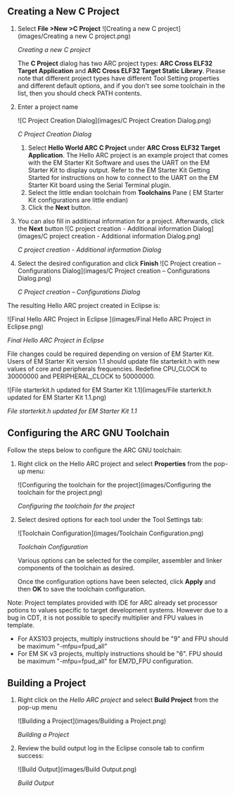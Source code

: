 Creating a New C Project
------------------------

1. Select **File >New >C Project**
    ![Creating a new C project](images/Creating a new C project.png)

    _Creating a new C project_

    The **C Project** dialog has two ARC project types:  **ARC Cross ELF32 Target Application** and **ARC Cross ELF32 Target Static Library**.
    Please note that different project types have different Tool Setting properties and different default options, and if you don't see some toolchain in the list, then you should check PATH contents.
2. Enter a project name

   ![C Project Creation Dialog](images/C Project Creation Dialog.png)

   _C Project Creation Dialog_

   1. Select **Hello World ARC C Project** under **ARC Cross ELF32 Target Application**.
The Hello ARC project is an example project that comes with the EM Starter Kit Software and uses the UART on the EM Starter Kit to display output.  Refer to the EM Starter Kit Getting Started for instructions on how to connect to the UART on the EM Starter Kit board using the Serial Terminal plugin.
    2. Select the little endian toolchain from **Toolchains** Pane ( EM Starter Kit configurations are little endian)
    3. Click the **Next** button.

3. You can also fill in additional information for a project. Afterwards, click the **Next** button
    ![C project creation - Additional information Dialog](images/C project creation - Additional information Dialog.png)

    _C project creation - Additional information Dialog_
4. Select the desired configuration and click **Finish**
    ![C Project creation – Configurations Dialog](images/C Project creation – Configurations Dialog.png)

    _C Project creation – Configurations Dialog_

The resulting Hello ARC project created in Eclipse is:

![Final Hello ARC Project in Eclipse ](images/Final Hello ARC Project in Eclipse.png)

_Final Hello ARC Project in Eclipse_

File changes could be required depending on version of EM Starter Kit. Users of EM Starter Kit version 1.1 should update file starterkit.h with new values of core and peripherals frequencies. Redefine CPU_CLOCK to 30000000 and PERIPHERAL_CLOCK to 50000000.

![File starterkit.h updated for EM Starter Kit 1.1](images/File starterkit.h updated for EM Starter Kit 1.1.png)

_File starterkit.h updated for EM Starter Kit 1.1_


Configuring the ARC GNU Toolchain
---------------------------------

Follow the steps below to configure the ARC GNU toolchain:

1. Right click on the Hello ARC project and select **Properties** from the pop-up menu:

    ![Configuring the toolchain for the project](images/Configuring the toolchain for the project.png)

    _Configuring the toolchain for the project_

2. Select desired options for each tool under the Tool Settings tab:

    ![Toolchain Configuration](images/Toolchain Configuration.png)

    _Toolchain Configuration_

    Various options can be selected for the compiler, assembler and linker components of the toolchain as desired.

    Once the configuration options have been selected, click **Apply** and then **OK** to save the toolchain configuration.

Note: Project templates provided with IDE for ARC already set processor potions to values specific to target development systems. However due to a bug in CDT, it is not possible to specify multiplier and FPU values in template.
  * For AXS103 projects, multiply instructions should be "9" and FPU should be maximum "-mfpu=fpud_all"
  * For EM SK v3 projects, multiply instructions should be "6". FPU should be maximum "-mfpu=fpud_all" for EM7D_FPU configuration.

Building a Project
------------------

1. Right click on the _Hello ARC project_ and select **Build Project** from the pop-up menu

    ![Building a Project](images/Building a Project.png)

    _Building a Project_

2. Review the build output log in the Eclipse console tab to confirm success:

    ![Build Output](images/Build Output.png)

    _Build Output_